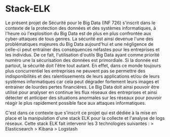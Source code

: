 # Stack-ELK
Le présent projet de Sécurité pour le Big Data (INF 726) s'inscrit dans le contexte de la protection des données et des systèmes informatiques, à l'heure où l'explosition du Big Data est de plus en plus confrontée aux cyber-attaques de tous genres. La sécurité est ainsi devenue l'une des problématiques majeures du Big Data aujourd'hui et une négligence de celle-ci peut entraîner des conséquences néfastes pour les entreprises et les individus. De ce fait, l'utilisation d'outils Big Data ayant comme priorité numéro une la sécurisation des données est primordiale. Si la donnée est partout, la sécurité doit l'être tout autant. En effet, dans ce monde toujours plus concurrentiel les entreprises ne peuvent pas se permettre des indisponibilités et des ralentissements de leurs applications et/ou de leurs systèmes informatiques car cela peut dégrader fortement leurs images et entrainer de lourdes pertes financières. Le Big Data doit ainsi pouvoir être utilisé pour analyser en continue les flux réseaux des entreprises et ainsi détecter et anticiper des situations anormales sur les réseaux pour pouvoir réagir le plus rapidement possible face aux attaques informatiques.

C'est dans ce contexte que s'inscrit ce projet qui est dédiée à la mise en place et la manipulation d'une stack ELK pour la collecte et l'analyse de logs réseaux. Cette stack ELK fait intervenir les 3 technologies suivantes :
              > Elasticsearch
              > Kibana
              > Logstash
